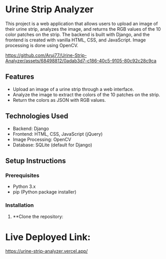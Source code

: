 # Urine Strip Analyzer

This project is a web application that allows users to upload an image of their urine strip, analyzes the image, and returns the RGB values of the 10 color patches on the strip. The backend is built with Django, and the frontend is created with vanilla HTML, CSS, and JavaScript. Image processing is done using OpenCV.


https://github.com/Aruj77/Urine-Strip-Analyzer/assets/68498812/0adab3d7-c186-40c5-9105-80c92c28c9ca


## Features

- Upload an image of a urine strip through a web interface.
- Analyze the image to extract the colors of the 10 patches on the strip.
- Return the colors as JSON with RGB values.

## Technologies Used

- Backend: Django
- Frontend: HTML, CSS, JavaScript (jQuery)
- Image Processing: OpenCV
- Database: SQLite (default for Django)

## Setup Instructions

### Prerequisites

- Python 3.x
- pip (Python package installer)

### Installation

1. **Clone the repository:

# Live Deployed Link:  
<a> https://urine-strip-analyzer.vercel.app/ </a>
